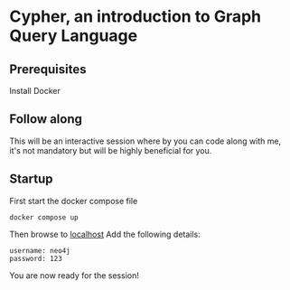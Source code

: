 # Cypher, an introduction to Graph Query Language

## Prerequisites
Install Docker

## Follow along
This will be an interactive session where by you can code along with me, it's not mandatory but will be highly beneficial for you.

## Startup
First start the docker compose file
```
docker compose up
```

Then browse to [localhost](http://localhost:7474/browser/)
Add the following details: 
```
username: neo4j
password: 123
```
You are now ready for the session!
